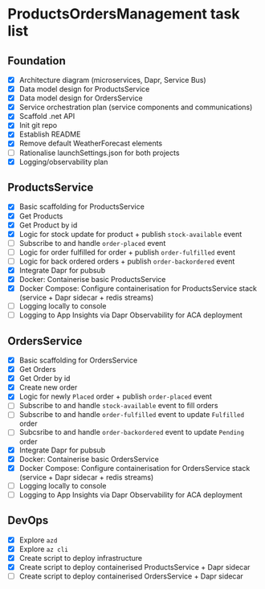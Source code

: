 # ProductsOrdersManagement task list

## Foundation
- [x] Architecture diagram (microservices, Dapr, Service Bus)
- [x] Data model design for ProductsService
- [x] Data model design for OrdersService
- [x] Service orchestration plan (service components and communications)
- [x] Scaffold .net API
- [x] Init git repo
- [x] Establish README
- [x] Remove default WeatherForecast elements
- [ ] Rationalise launchSettings.json for both projects
- [x] Logging/observability plan

## ProductsService
- [x] Basic scaffolding for ProductsService
- [x] Get Products
- [x] Get Product by id
- [x] Logic for stock update for product + publish `stock-available` event
- [ ] Subscribe to and handle `order-placed` event
- [ ] Logic for order fulfilled for order + publish `order-fulfilled` event
- [ ] Logic for back ordered orders + publish `order-backordered` event
- [x] Integrate Dapr for pubsub
- [x] Docker: Containerise basic ProductsService
- [x] Docker Compose: Configure containerisation for ProductsService stack (service + Dapr sidecar + redis streams)
- [ ] Logging locally to console
- [ ] Logging to App Insights via Dapr Observability for ACA deployment

## OrdersService
- [x] Basic scaffolding for OrdersService
- [x] Get Orders
- [x] Get Order by id
- [x] Create new order
- [x] Logic for newly `Placed` order + publish `order-placed` event
- [ ] Subscribe to and handle `stock-available` event to fill orders
- [ ] Subscribe to and handle `order-fulfilled` event to update `Fulfilled` order
- [ ] Subcsribe to and handle `order-backordered` event to update `Pending` order
- [x] Integrate Dapr for pubsub
- [x] Docker: Containerise basic OrdersService
- [x] Docker Compose: Configure containerisation for OrdersService stack (service + Dapr sidecar + redis streams)
- [ ] Logging locally to console
- [ ] Logging to App Insights via Dapr Observability for ACA deployment

## DevOps
- [x] Explore `azd`
- [x] Explore `az cli`
- [x] Create script to deploy infrastructure
- [x] Create script to deploy containerised ProductsService + Dapr sidecar
- [ ] Create script to deploy containerised OrdersService + Dapr sidecar